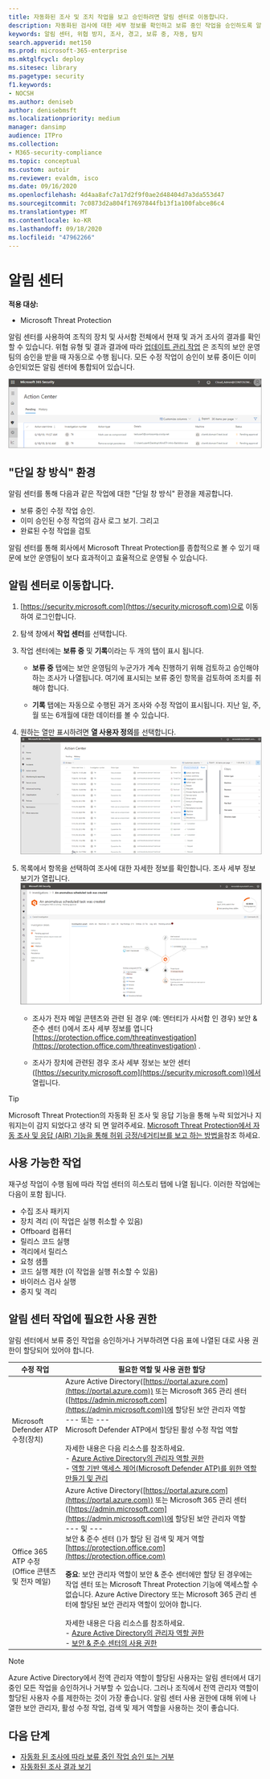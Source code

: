```yaml
---
title: 자동화된 조사 및 조치 작업을 보고 승인하려면 알림 센터로 이동합니다.
description: 자동화된 검사에 대한 세부 정보를 확인하고 보류 중인 작업을 승인하도록 알림 센터를 사용합니다.
keywords: 알림 센터, 위협 방지, 조사, 경고, 보류 중, 자동, 탐지
search.appverid: met150
ms.prod: microsoft-365-enterprise
ms.mktglfcycl: deploy
ms.sitesec: library
ms.pagetype: security
f1.keywords:
- NOCSH
ms.author: deniseb
author: denisebmsft
ms.localizationpriority: medium
manager: dansimp
audience: ITPro
ms.collection:
- M365-security-compliance
ms.topic: conceptual
ms.custom: autoir
ms.reviewer: evaldm, isco
ms.date: 09/16/2020
ms.openlocfilehash: 4d4aa8afc7a17d2f9f0ae2d48404d7a3da553d47
ms.sourcegitcommit: 7c0873d2a804f17697844fb13f1a100fabce86c4
ms.translationtype: MT
ms.contentlocale: ko-KR
ms.lasthandoff: 09/18/2020
ms.locfileid: "47962266"
---
```

# <a name="the-action-center"></a>알림 센터

**적용 대상:**
- Microsoft Threat Protection

알림 센터를 사용하여 조직의 장치 및 사서함 전체에서 현재 및 과거 조사의 결과를 확인할 수 있습니다. 위협 유형 및 결과 결과에 따라 [업데이트 관리 작업](https://docs.microsoft.com/microsoft-365/security/mtp/mtp-remediation-actions) 은 조직의 보안 운영 팀의 승인을 받을 때 자동으로 수행 됩니다. 모든 수정 작업이 승인이 보류 중이든 이미 승인되었든 알림 센터에 통합되어 있습니다. 

![알림 센터 ](../../media/air-actioncenter.png)

## <a name="a-single-pane-of-glass-experience"></a>"단일 창 방식" 환경

알림 센터를 통해 다음과 같은 작업에 대한 "단일 창 방식" 환경을 제공합니다.
- 보류 중인 수정 작업 승인.
- 이미 승인된 수정 작업의 감사 로그 보기. 그리고
- 완료된 수정 작업을 검토

알림 센터를 통해 회사에서 Microsoft Threat Protection를 종합적으로 볼 수 있기 때문에 보안 운영팀이 보다 효과적이고 효율적으로 운영될 수 있습니다.

## <a name="go-to-the-action-center"></a>알림 센터로 이동합니다.

1. [https://security.microsoft.com](https://security.microsoft.com)으로 이동하여 로그인합니다. 

2. 탐색 창에서 **작업 센터**를 선택합니다. 

3. 작업 센터에는 **보류 중** 및 **기록**이라는 두 개의 탭이 표시 됩니다.

    - **보류 중** 탭에는 보안 운영팀의 누군가가 계속 진행하기 위해 검토하고 승인해야 하는 조사가 나열됩니다. 여기에 표시되는 보류 중인 항목을 검토하여 조치를 취해야 합니다.

    - **기록** 탭에는 자동으로 수행된 과거 조사와 수정 작업이 표시됩니다. 지난 일, 주, 월 또는 6개월에 대한 데이터를 볼 수 있습니다.

4. 원하는 열만 표시하려면 **열 사용자 정의**를 선택합니다.<br/>![Microsoft Threat Protection의 알림 센터](../../media/mtp-action-center.png)

5. 목록에서 항목을 선택하여 조사에 대한 자세한 정보를 확인합니다. 조사 세부 정보 보기가 열립니다.<br/>![조사 세부 정보](../../media/mtp-air-investdetails.png)

    - 조사가 전자 메일 콘텐츠와 관련 된 경우 (예: 엔터티가 사서함 인 경우) 보안 & 준수 센터 ()에서 조사 세부 정보를 엽니다 [https://protection.office.com/threatinvestigation](https://protection.office.com/threatinvestigation) . 

    - 조사가 장치에 관련된 경우 조사 세부 정보는 보안 센터([https://security.microsoft.com](https://security.microsoft.com))에서 열립니다. 

> [!TIP]
> Microsoft Threat Protection의 자동화 된 조사 및 응답 기능을 통해 누락 되었거나 지워지는이 감지 되었다고 생각 되 면 알려주세요. [Microsoft Threat Protection에서 자동 조사 및 응답 (AIR) 기능을 통해 허위 긍정/네거티브를 보고 하는 방법을](mtp-autoir-report-false-positives-negatives.md)참조 하세요.

## <a name="available-actions"></a>사용 가능한 작업

재구성 작업이 수행 됨에 따라 작업 센터의 히스토리 탭에 나열 됩니다. 이러한 작업에는 다음이 포함 됩니다.

- 수집 조사 패키지 
- 장치 격리 (이 작업은 실행 취소할 수 있음) 
- Offboard 컴퓨터 
- 릴리스 코드 실행 
- 격리에서 릴리스 
- 요청 샘플 
- 코드 실행 제한 (이 작업을 실행 취소할 수 있음) 
- 바이러스 검사 실행 
- 중지 및 격리 

## <a name="required-permissions-for-action-center-tasks"></a>알림 센터 작업에 필요한 사용 권한

알림 센터에서 보류 중인 작업을 승인하거나 거부하려면 다음 표에 나열된 대로 사용 권한이 할당되어 있어야 합니다.

|수정 작업 |필요한 역할 및 사용 권한 할당 |
|--|----|
|Microsoft Defender ATP 수정(장치) |Azure Active Directory([https://portal.azure.com](https://portal.azure.com)) 또는 Microsoft 365 관리 센터([https://admin.microsoft.com](https://admin.microsoft.com))에 할당된 보안 관리자 역할<br/>--- 또는 ---<br/>Microsoft Defender ATP에서 할당된 활성 수정 작업 역할 <br/> <br/> 자세한 내용은 다음 리소스를 참조하세요. <br/>- [Azure Active Directory의 관리자 역할 권한](https://docs.microsoft.com/azure/active-directory/users-groups-roles/directory-assign-admin-roles)<br/>- [역할 기반 액세스 제어(Microsoft Defender ATP)를 위한 역할 만들기 및 관리](https://docs.microsoft.com/windows/security/threat-protection/microsoft-defender-atp/user-roles)  |
|Office 365 ATP 수정(Office 콘텐츠 및 전자 메일)  |Azure Active Directory([https://portal.azure.com](https://portal.azure.com)) 또는 Microsoft 365 관리 센터([https://admin.microsoft.com](https://admin.microsoft.com))에 할당된 보안 관리자 역할<br/>--- 및 --- <br/>보안 & 준수 센터 ()가 할당 된 검색 및 제거 역할 [https://protection.office.com](https://protection.office.com) <br/><br/>**중요**: 보안 관리자 역할이 보안 & 준수 센터에만 할당 된 경우에는 작업 센터 또는 Microsoft Threat Protection 기능에 액세스할 수 없습니다. Azure Active Directory 또는 Microsoft 365 관리 센터에 할당된 보안 관리자 역할이 있어야 합니다. <br/><br/>자세한 내용은 다음 리소스를 참조하세요. <br/>- [Azure Active Directory의 관리자 역할 권한](https://docs.microsoft.com/azure/active-directory/users-groups-roles/directory-assign-admin-roles)<br/>- [보안 & 준수 센터의 사용 권한](https://docs.microsoft.com/microsoft-365/security/office-365-security/permissions-in-the-security-and-compliance-center) |

> [!NOTE]
> Azure Active Directory에서 전역 관리자 역할이 할당된 사용자는 알림 센터에서 대기 중인 모든 작업을 승인하거나 거부할 수 있습니다. 그러나 조직에서 전역 관리자 역할이 할당된 사용자 수를 제한하는 것이 가장 좋습니다. 알림 센터 사용 권한에 대해 위에 나열한 보안 관리자, 활성 수정 작업, 검색 및 제거 역할을 사용하는 것이 좋습니다.

## <a name="next-steps"></a>다음 단계 

- [자동화 된 조사에 따라 보류 중인 작업 승인 또는 거부](mtp-autoir-actions.md)
- [자동화된 조사 결과 보기](mtp-autoir-results.md)

